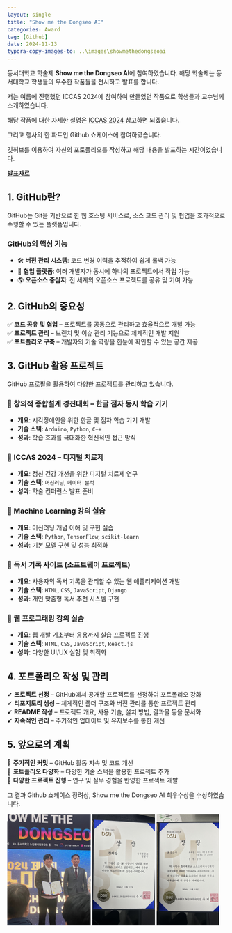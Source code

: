 ```yaml
---
layout: single
title: "Show me the Dongseo AI"
categories: Award
tag: [Github]
date: 2024-11-13
typora-copy-images-to: ..\images\showmethedongseoai
---
```


동서대학교 학술제 **Show me the Dongseo AI**에 참여하였습니다.
해당 학술제는 동서대학교 학생들의 우수한 작품들을 전시하고 발표를 합니다.

저는 여름에 진행했던 ICCAS 2024에 참여하여 만들었던 작품으로 학생들과 교수님께 소개하였습니다.

해당 작품에 대한 자세한 설명은 [ICCAS 2024](https://github.com/zachpaul7/ICCAS_4) 참고하면 되겠습니다.

그리고 행사의 한 파트인 Github 쇼케이스에 참여하였습니다.

깃허브를 이용하여 자신의 포토폴리오를 작성하고 해당 내용을 발표하는 시간이었습니다.

[**발표자료**](https://github.com/20201561KimGyeongHyeon/20201561KimGyeongHyeon.github.io/blob/master/images/showmethedongseoai/G.H.M_20201561_%EA%B9%80%EA%B2%BD%ED%98%84.pptx)

## **1. GitHub란?**
GitHub는 Git을 기반으로 한 웹 호스팅 서비스로, 소스 코드 관리 및 협업을 효과적으로 수행할 수 있는 플랫폼입니다.  

### **GitHub의 핵심 기능**  
- 🛠️ **버전 관리 시스템**: 코드 변경 이력을 추적하여 쉽게 롤백 가능  
- 👥 **협업 플랫폼**: 여러 개발자가 동시에 하나의 프로젝트에서 작업 가능  
- 🌎 **오픈소스 중심지**: 전 세계의 오픈소스 프로젝트를 공유 및 기여 가능  

## **2. GitHub의 중요성**
✅ **코드 공유 및 협업** – 프로젝트를 공동으로 관리하고 효율적으로 개발 가능  
✅ **프로젝트 관리** – 브랜치 및 이슈 관리 기능으로 체계적인 개발 지원  
✅ **포트폴리오 구축** – 개발자의 기술 역량을 한눈에 확인할 수 있는 공간 제공  

## **3. GitHub 활용 프로젝트**
GitHub 프로필을 활용하여 다양한 프로젝트를 관리하고 있습니다.  

### **📌 창의적 종합설계 경진대회 – 한글 점자 동시 학습 기기**
- **개요**: 시각장애인을 위한 한글 및 점자 학습 기기 개발  
- **기술 스택**: `Arduino`, `Python`, `C++`  
- **성과**: 학습 효과를 극대화한 혁신적인 접근 방식  

### **📌 ICCAS 2024 – 디지털 치료제**
- **개요**: 정신 건강 개선을 위한 디지털 치료제 연구  
- **기술 스택**: `머신러닝`, `데이터 분석`  
- **성과**: 학술 컨퍼런스 발표 준비  

### **📌 Machine Learning 강의 실습**
- **개요**: 머신러닝 개념 이해 및 구현 실습  
- **기술 스택**: `Python`, `TensorFlow`, `scikit-learn`  
- **성과**: 기본 모델 구현 및 성능 최적화  

### **📌 독서 기록 사이트 (소프트웨어 프로젝트)**
- **개요**: 사용자의 독서 기록을 관리할 수 있는 웹 애플리케이션 개발  
- **기술 스택**: `HTML`, `CSS`, `JavaScript`, `Django`  
- **성과**: 개인 맞춤형 독서 추천 시스템 구현  

### **📌 웹 프로그래밍 강의 실습**
- **개요**: 웹 개발 기초부터 응용까지 실습 프로젝트 진행  
- **기술 스택**: `HTML`, `CSS`, `JavaScript`, `React.js`  
- **성과**: 다양한 UI/UX 실험 및 최적화  

## **4. 포트폴리오 작성 및 관리**
✔ **프로젝트 선정** – GitHub에서 공개할 프로젝트를 선정하여 포트폴리오 강화  
✔ **리포지토리 생성** – 체계적인 폴더 구조와 버전 관리를 통한 프로젝트 관리  
✔ **README 작성** – 프로젝트 개요, 사용 기술, 설치 방법, 결과물 등을 문서화  
✔ **지속적인 관리** – 주기적인 업데이트 및 유지보수를 통한 개선  

## **5. 앞으로의 계획**
📌 **주기적인 커밋** – GitHub 활동 지속 및 코드 개선  
📌 **포트폴리오 다양화** – 다양한 기술 스택을 활용한 프로젝트 추가  
📌 **다양한 프로젝트 진행** – 연구 및 실무 경험을 반영한 프로젝트 개발  

그 결과 Github 쇼케이스 장려상, Show me the Dongseo AI 최우수상을 수상하였습니다.

<img src="..\images\showmethedongseoai\IMG_8829.JPG" alt="IMG_8829" style="zoom:25%;" />
<img src="..\images\showmethedongseoai\IMG_8836.JPEG" alt="IMG_8836" style="zoom:25%;" />
<img src="..\images\showmethedongseoai\IMG_8837.JPEG" alt="IMG_8837" style="zoom:25%;" />
